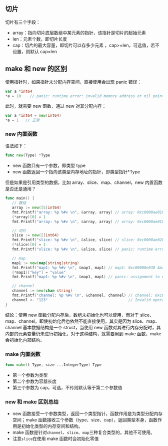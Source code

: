 ## 切片

切片有三个字段：

- array：指向切片底层数组中某元素的指针，该指针是切片的起始元素
- len：元素个数，即切片长度
- cap：切片的最大容量，即切片可以存多少元素 ，cap>=len，可选值，若不设置，则默认 cap=len

## make 和 new 的区别

使用指针时，如果指针未分配内存空间，直接使用会出现 panic 错误：

```go
var a *int64
*a = 10    // panic: runtime error: invalid memory address or nil pointer dereference
```

此时，就需要 new 函数，通过 new 对其分配内存：

```go
var a *int64 = new(int64)
*a = 1   // 正常
```

### new 内置函数

语法如下：

```go
func new(Type) *Type
```

- new 函数只有一个参数，即类型 type
- new 函数返回一个指向该类型内存地址的指针，即类型指针\*Type

但是如果是引用类型的数据，比如 array、slice、map、channel，new 内置函数是否还是通用？

```go
func main() {
   // 数组
   array := new([5]int64)
   fmt.Printf("array: %p %#v \n", &array, array) // array: 0xc0000ae018 &[5]int64{0, 0, 0, 0, 0}
   (*array)[0] = 1
   fmt.Printf("array: %p %#v \n", &array, array) // array: 0xc0000ae018 &[5]int64{1, 0, 0, 0, 0}

   // 切片
   slice := new([]int64)
   fmt.Printf("slice: %p %#v \n", &slice, slice) // slice: 0xc0000ae028 &[]int64(nil)
   (*slice)[0] = 1
   fmt.Printf("slice: %p %#v \n", &slice, slice) // panic: runtime error: index out of range [0] with length 0

   // map
   map1 := new(map[string]string)
   fmt.Printf("map1: %p %#v \n", &map1, map1) // map1: 0xc00000e038 &map[string]string(nil)
   (*map1)["key"] = "value"
   fmt.Printf("map1: %p %#v \n", &map1, map1) // panic: assignment to entry in nil map

   // channel
   channel := new(chan string)
   fmt.Printf("channel: %p %#v \n", &channel, channel) // channel: 0xc0000ae028 (*chan string)(0xc0000ae030)
   channel <- "123"                                    // Invalid operation: channel <- "123" (send to non-chan type *chan string)
}

```

结论：使用 new 函数分配内存后，数组未初始化也可以使用，而对于 slice、map、channel，即使初始化后也依然不能直接使用，其实是因为 slice、map、channel 基本数据结构是一个 struct，当使用 new 函数对其进行内存分配时，其内部的元素变量仍未进行初始化，对于这种结构，就需要用到 make 函数，make 会初始化内部结构。

### make 内置函数

```go
func make(t Type, size ...IntegerType) Type
```

- 第一个参数为类型
- 第二个参数为容器长度
- 第三个参数为 cap，可选，不传则默认等于第二个参数值

### new 和 make 区别总结

- new 函数接受一个参数类型，返回一个类型指针，函数作用是为类型分配内存空间；make 函数接收三个参数（type、size、cap），返回类型本身，函数作用是初始化类型的内存空间和结构。
- make 函数是针对`channel`、`slice`、`map`三种复合类型的，其他不可使用。
- 注意`slice`在使用 make 函数时会初始化零值
